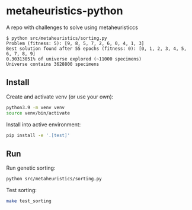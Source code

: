 # metaheuristics-python
A repo with challenges to solve using metaheuristiccs

```
$ python src/metaheuristics/sorting.py
Problem (fitness: 5): [9, 8, 5, 7, 2, 6, 0, 4, 1, 3]
Best solution found after 55 epochs (fitness: 0): [0, 1, 2, 3, 4, 5, 6, 7, 8, 9]
0.30313051% of universe explored (~11000 specimens)
Universe contains 3628800 specimens
```

## Install

Create and activate venv (or use your own):

```bash
python3.9 -m venv venv
source venv/bin/activate
```

Install into active environment:

```bash
pip install -e '.[test]'
```

## Run

Run genetic sorting:

```bash
python src/metaheuristics/sorting.py
```

Test sorting:

```bash
make test_sorting
```
